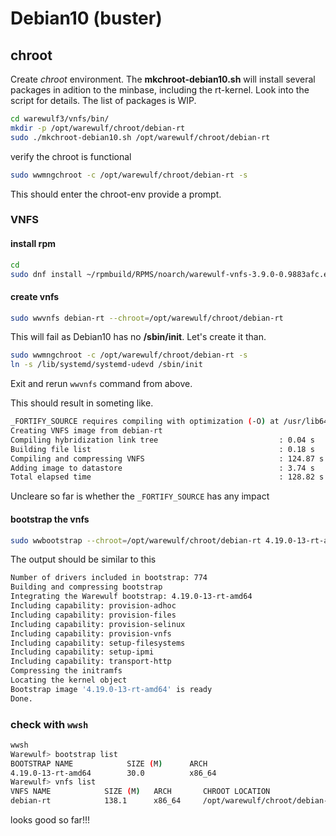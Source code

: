 # Debian10 (buster)

## chroot
Create _chroot_ environment. The **mkchroot-debian10.sh** will install several packages in adition to the minbase, including the rt-kernel.
Look into the script for details.
The list of packages is WIP.

```bash
cd warewulf3/vnfs/bin/
mkdir -p /opt/warewulf/chroot/debian-rt
sudo ./mkchroot-debian10.sh /opt/warewulf/chroot/debian-rt
```

verify the chroot is functional
```bash
sudo wwmngchroot -c /opt/warewulf/chroot/debian-rt -s
```
This should enter the chroot-env provide a prompt.

### VNFS

#### install rpm
```bash
cd 
sudo dnf install ~/rpmbuild/RPMS/noarch/warewulf-vnfs-3.9.0-0.9883afc.el8.noarch.rpm 

```

#### create vnfs
```bash
sudo wwvnfs debian-rt --chroot=/opt/warewulf/chroot/debian-rt
```
This will fail as Debian10 has no **/sbin/init**.
Let's create it than.
```bash
sudo wwmngchroot -c /opt/warewulf/chroot/debian-rt -s
ln -s /lib/systemd/systemd-udevd /sbin/init
```
Exit and rerun `wwvnfs` command from above.

This should result in someting like.
```bash
_FORTIFY_SOURCE requires compiling with optimization (-O) at /usr/lib64/perl5/features.ph line 207.
Creating VNFS image from debian-rt
Compiling hybridization link tree                           : 0.04 s
Building file list                                          : 0.18 s
Compiling and compressing VNFS                              : 124.87 s
Adding image to datastore                                   : 3.74 s
Total elapsed time                                          : 128.82 s
```
Uncleare so far is whether the `_FORTIFY_SOURCE` has any impact

#### bootstrap the vnfs
```bash
sudo wwbootstrap --chroot=/opt/warewulf/chroot/debian-rt 4.19.0-13-rt-amd64
```
The output should be similar to this
```bash
Number of drivers included in bootstrap: 774
Building and compressing bootstrap
Integrating the Warewulf bootstrap: 4.19.0-13-rt-amd64
Including capability: provision-adhoc
Including capability: provision-files
Including capability: provision-selinux
Including capability: provision-vnfs
Including capability: setup-filesystems
Including capability: setup-ipmi
Including capability: transport-http
Compressing the initramfs
Locating the kernel object
Bootstrap image '4.19.0-13-rt-amd64' is ready
Done.
```

### check with `wwsh`

```bash
wwsh
Warewulf> bootstrap list
BOOTSTRAP NAME            SIZE (M)      ARCH
4.19.0-13-rt-amd64        30.0          x86_64
Warewulf> vnfs list 
VNFS NAME            SIZE (M)   ARCH       CHROOT LOCATION
debian-rt            138.1      x86_64     /opt/warewulf/chroot/debian-rt
```

looks good so far!!!
